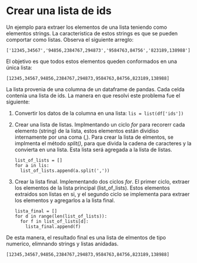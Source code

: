 
# Crear una lista de ids
Un ejemplo para extraer los elementos de una lista teniendo como elementos strings. La caracteristica de estos strings es que se pueden comportar como listas. Observa el siguiente arreglo:
```
['12345,34567','94856,2384767,294873','9584763,84756','823189,138988']
```
El objetivo es que todos estos elementos queden conformados en una única lista:
```
[12345,34567,94856,2384767,294873,9584763,84756,823189,138988]
```
La lista provenia de una columna de un dataframe de pandas. Cada celda contenia una lista de ids. La manera en que resolvi este problema fue el siguiente:
1. Convertir los datos de la columna en una lista: ```lis = list(df['ids']) ```
2. Crear una lista de listas. Implmentando un ciclo *for* para recorerr cada elemento (string) de la lista, estos elementos están dividiso internamente por una coma (,). Para crear la lista de elmentos, se implmenta el método *split()*, para que divida la cadena de caracteres y la convierta en una lista. Esta lista será agregada a la lista de listas.
   ```
   list_of_lists = []
   for a in lis:
     list_of_lists.append(a.split(','))
   ```
3. Crear la lista final. Implementando dos ciclos *for*. El primer ciclo, extraer los elementos de la lista principal (list_of_lists). Estos elementos extraidos son listas en si, y el segundo ciclo se implementa para extraer los elementos y agregarlos a la lista final.

   ```
   lista_final = []
   for d in range(len(list_of_lists)):
     for f in list_of_lists[d]:
       lista_final.append(f)
   ```
De esta manera, el resultado final es una lista de elmentos de tipo numerico, elimnando strings y listas anidadas.
```
[12345,34567,94856,2384767,294873,9584763,84756,823189,138988]
```
